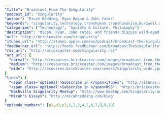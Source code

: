 ```yaml
---
"title": "Broadcast From The Singularity"
"podcast_id": "singularity"
"author": "Micah Redding, Ryan Hogan & John Yates"
"keywords": "singularity,technology,transhuman,transhumanism,kurzweil,artificial,intelligence,technium,kevin,kelly"
"categories": ["Technology", "Society & Culture, Philosophy"]
"description": "Micah, Ryan, John Yates, and friends discuss wild-eyed ideas about the future. With unique guests, they delve into life in the age of constantly accelerating change, and what that means for technology, culture, and the future of the world."
"url": "http://brickcaster.com/singularity"
"itunes_url": "http://itunes.apple.com/us/podcast/broadcast-the-singularity/id495667410"
"feedburner_url": "http://feeds.feedburner.com/BroadcastTheSingularity"
"rss_url": "http://brickcaster.com/singularity.rss"
"art_url": {
  "normal": "http://resources.brickcaster.com/images/broadcast_from_the_singularity.jpg",
  "medium": "http://resources.brickcaster.com/images/broadcast_from_the_singularity_small.jpg",
  "wide": "http://resources.brickcaster.com/covers/singularity_wide.jpg"
}
"links": {
  "<span class='optional'>Subscribe in </span>iTunes": "http://itunes.apple.com/us/podcast/broadcast-the-singularity/id495667410",
  "<span class='optional'>Subscribe in </span>RSS": "http://brickcaster.com/singularity.rss",
  "Nashville Singularity Meetup": "http://www.meetup.com/Singularity-and-Beer/",
  "Micah's Essays": "http://micahredding.com/blog"
}
"episode_numbers": [p1,p2,p3,1,2,3,4,5,6,7,8,9,10]
---
```

